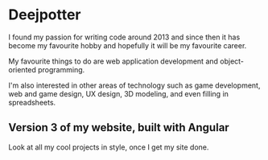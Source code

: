 # Deejpotter

I found my passion for writing code around 2013 and since then it has become my favourite hobby and hopefully it will be my favourite career.

My favourite things to do are web application development and object-oriented programming.

I'm also interested in other areas of technology such as game development, web and game design, UX design, 3D modeling, and even filling in spreadsheets.

## Version 3 of my website, built with Angular

Look at all my cool projects in style, once I get my site done.
